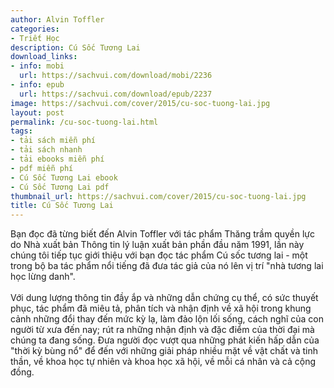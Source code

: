 ```yaml
---
author: Alvin Toffler
categories:
- Triết Học
description: Cú Sốc Tương Lai
download_links:
- info: mobi
  url: https://sachvui.com/download/mobi/2236
- info: epub
  url: https://sachvui.com/download/epub/2237
image: https://sachvui.com/cover/2015/cu-soc-tuong-lai.jpg
layout: post
permalink: /cu-soc-tuong-lai.html
tags:
- tải sách miễn phí
- tải sách nhanh
- tải ebooks miễn phí
- pdf miễn phí
- Cú Sốc Tương Lai ebook
- Cú Sốc Tương Lai pdf
thumbnail_url: https://sachvui.com/cover/2015/cu-soc-tuong-lai.jpg
title: Cú Sốc Tương Lai
---
```


 <div class="item-desc text-justify"> <p>Bạn đọc đã từng biết đến Alvin Toffler với tác phẩm Thăng trầm quyền lực do Nhà xuất bản Thông tin lý luận xuất bản phần đầu năm 1991, lần này chúng tôi tiếp tục giới thiệu với bạn đọc tác phẩm Cú sốc tương lai - một trong bộ ba tác phẩm nổi tiếng đã đưa tác giả của nó lên vị trí "nhà tương lai học lừng danh".    <br><br>Với dung lượng thông tin đầy ắp và những dẫn chứng cụ thể, có sức thuyết phục, tác phẩm đã miêu tả, phân tích và nhận định về xã hội trong khung cảnh những đổi thay đến mức kỳ lạ, làm đảo lộn lối sống, cách nghĩ của con người từ xưa đến nay; rút ra những nhận định và đặc điểm của thời đại mà chúng ta đang sống. Đưa người đọc vượt qua những phát kiến hấp dẫn của "thời kỳ bùng nổ" để đến với những giải pháp nhiều mặt về vật chất và tinh thần, về khoa học tự nhiên và khoa học xã hội, về mỗi cá nhân và cả cộng đồng.    </p> </div>